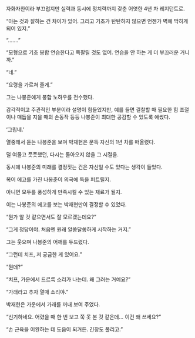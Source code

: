 자화자찬이라 부끄럽지만 실력과 동시에 정치력까지 갖춘 어엿한 4년 차 레지던트로.

“아는 것과 잘하는 건 차이가 있어. 그리고 기초가 탄탄하지 않으면 언젠가 벽에 막히게 되어 있지.”

“…….”

“모형으로 기초 봉합 연습한다고 쪽팔릴 것도 없어. 연습을 안 하는 게 더 부끄러운 거니까.”

“네.”

“요령을 가르쳐 줄게.”

그는 나봉준에게 봉합 노하우를 전수했다.

감각적이고 주관적인 부분이라 설명이 힘들었지만, 예를 들면 결찰할 때 필요한 힘 조절이나 매듭을 지을 때의 손동작 등등 나봉준이 최대한 공감할 수 있도록 애썼다.

‘그립네.’

열중해서 듣는 나봉준을 보며 박재현은 문득 자신의 1년 차를 떠올렸다.

덜 여물고 풋풋했던, 다시는 돌아오지 않을 그 시절을.

동시에 나봉준의 미래를 결정짓는 건은 자신일 수도 있다는 생각이 들었다.

복어 에고를 가진 나봉준이 의국에 독을 퍼트릴지.

아니면 모두를 풍성하게 만족시킬 수 있는 재료가 될지.

이는 나봉준의 에고를 보는 박재현만이 결정할 수 있었다.

“뭔가 알 것 같으면서도 잘 모르겠는데요?”

“그게 정답이야. 처음엔 원래 알쏭달쏭하게 시작하는 거지.”

그는 웃으며 나봉준의 어깨를 두드렸다.

“그런데 치프, 저 궁금한 게 있어요.”

“뭔데?”

“치프, 가운에서 드르륵 소리가 나는데. 왜 그러는 거예요?”

“가래라고 추자 열매 소리야.”

박재현은 가운에서 가래를 꺼내 보여 주었다.

“신기하네요. 어렸을 때 한 번 보고 쭉 못 본 것 같은데… 이건 왜 쓰세요?”

“손 근육을 이완하는 데 도움이 되거든. 긴장도 풀리고.”